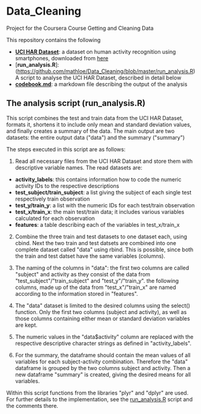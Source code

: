 # Data_Cleaning
Project for the Coursera Course Getting and Cleaning Data

This repository contains the following
* [**UCI HAR Dataset**](https://github.com/mathloe/Data_Cleaning/tree/master/UCI%20HAR%20Dataset): a dataset on human activity recognition using smartphones, downloaded from [here](http://archive.ics.uci.edu/ml/datasets/Human+Activity+Recognition+Using+Smartphones)
* [**run_analysis.R**]:(https://github.com/mathloe/Data_Cleaning/blob/master/run_analysis.R) A script to analyse the UCI HAR Dataset, described in detail below
* [**codebook.md**](https://github.com/mathloe/Data_Cleaning/blob/master/codebook.md): a markdown file describing the output of the analysis

## The analysis script (run_analysis.R)
This script combines the test and train data from the UCI HAR Dataset, formats it, shortens it to include only mean and standard deviation values, and finally creates a summary of the data. The main output are two datasets: the entire output data ("data") and the summary ("summary")

The steps executed in this script are as follows:
1. Read all necessary files from the UCI HAR Dataset and store them with descriptive variable names. The read datasets are:
* **activity_labels**: this contains information how to code the numeric activity IDs to the respective descriptions
* **test_subject/train_subject**: a list giving the subject of each single test respectively train observation
* **test_y/train_y**: a list with the numeric IDs for each test/train observation
* **test_x/train_x**: the main test/train data; it includes various variables calculated for each observation
* **features**: a table describing each of the variables in test_x/train_x

2. Combine the three train and test datasets to one dataset each, using cbind. Next the two train and test datsets are combined into one complete dataset called "data" using rbind. This is possible, since both the train and test datset have the same variables (columns).

3. The naming of the columns in "data": the first two columns are called "subject" and activity as they consist of the data from "test_subject"/"train_subject" and "test_y"/"train_y". the following columns, made up of the data from "test_x"/"train_x" are named according to the information stored in "features".

4. The "data" dataset is limited to the desired columns using the select() function. Only the first two columns (subject and activity), as well as those columns containing either mean or standard deviation variables are kept.

5. The numeric values in the "data$activity" column are replaced with the respective descriptive character strings as defined in "activity_labels".

6. For the summary, the dataframe should contain the mean values of all variables for each subject-activity combination. Therefore the "data" dataframe is grouped by the two columns subject and activity. Then a new dataframe "summary" is created, giving the desired means for all variables.

Within this script functions from the libraries "plyr" and "dplyr" are used. For further details to the implementation, see the [run_analysis.R](https://github.com/mathloe/Data_Cleaning/blob/master/run_analysis.R) script and the comments there.